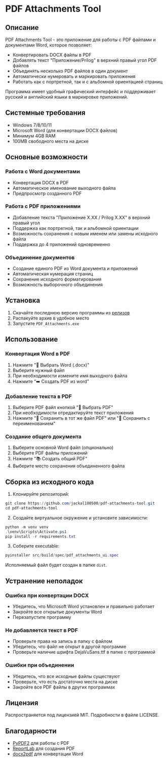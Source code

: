 # PDF Attachments Tool

## Описание
PDF Attachments Tool - это приложение для работы с PDF файлами и документами Word, которое позволяет:

- Конвертировать DOCX файлы в PDF
- Добавлять текст "Приложение/Prilog" в верхний правый угол PDF файлов
- Объединять несколько PDF файлов в один документ
- Автоматически нумеровать и маркировать приложения
- Работать как с портретной, так и с альбомной ориентацией страниц

Программа имеет удобный графический интерфейс и поддерживает русский и английский языки в маркировке приложений.

## Системные требования

- Windows 7/8/10/11
- Microsoft Word (для конвертации DOCX файлов)
- Минимум 4GB RAM
- 100MB свободного места на диске

## Основные возможности

### Работа с Word документами
- Конвертация DOCX в PDF
- Автоматическое именование выходного файла
- Предпросмотр созданного PDF

### Работа с PDF приложениями
- Добавление текста "Приложение X.XX / Prilog X.XX" в верхний правый угол
- Поддержка как портретной, так и альбомной ориентации
- Возможность сохранения с новым именем или замены исходного файла
- Поддержка до 4 приложений одновременно

### Объединение документов
- Создание единого PDF из Word документа и приложений
- Автоматическая нумерация страниц
- Сохранение исходного форматирования
- Возможность выборочного объединения

## Установка
1. Скачайте последнюю версию программы из [релизов](https://github.com/jackal100500/pdf-attachments-tool/releases)
2. Распакуйте архив в удобное место
3. Запустите `PDF_Attachments.exe`

## Использование

### Конвертация Word в PDF
1. Нажмите "📄 Выбрать Word (.docx)"
2. Выберите нужный файл
3. При необходимости измените имя выходного файла
4. Нажмите "➡️ Создать PDF из word"

### Добавление текста в PDF
1. Выберите PDF файл кнопкой "📂 Выбрать PDF"
2. При необходимости отредактируйте текст приложения
3. Нажмите "💾 Сохранить в тот же файл PDF" или "📝 Сохранить с переименованием"

### Создание общего документа
1. Выберите основной Word файл (опционально)
2. Выберите PDF файлы приложений
3. Нажмите "📚 Создать общий PDF"
4. Выберите место сохранения объединенного файла

## Сборка из исходного кода

1. Клонируйте репозиторий:
```powershell
git clone https://github.com/jackal100500/pdf-attachments-tool.git
cd pdf-attachments-tool
```

2. Создайте виртуальное окружение и установите зависимости:
```powershell
python -m venv venv
.\venv\Scripts\Activate.ps1
pip install -r requirements.txt
```

3. Соберите executable:
```powershell
pyinstaller src/build/spec/pdf_attachments_ui.spec
```

Исполняемый файл будет создан в папке `dist`.

## Устранение неполадок

### Ошибка при конвертации DOCX
- Убедитесь, что Microsoft Word установлен и правильно работает
- Закройте все открытые документы Word
- Перезапустите программу

### Не добавляется текст в PDF
- Проверьте права на запись в папку с файлом
- Убедитесь, что файл не открыт в другой программе
- Проверьте наличие шрифта DejaVuSans.ttf в папке с программой

### Ошибки при объединении
- Убедитесь, что все исходные файлы существуют
- Проверьте, что есть достаточно места на диске
- Закройте все PDF файлы в других программах

## Лицензия
Распространяется под лицензией MIT. Подробности в файле LICENSE.

## Благодарности
- [PyPDF2](https://pypdf2.readthedocs.io/) для работы с PDF
- [ReportLab](https://www.reportlab.com/) для создания PDF
- [docx2pdf](https://github.com/AlJohri/docx2pdf) для конвертации Word